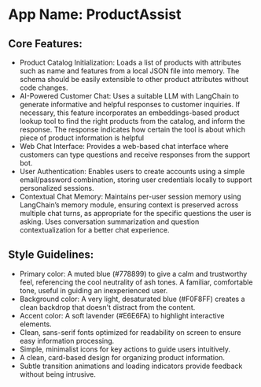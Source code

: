 # **App Name**: ProductAssist

## Core Features:

- Product Catalog Initialization: Loads a list of products with attributes such as name and features from a local JSON file into memory. The schema should be easily extensible to other product attributes without code changes.
- AI-Powered Customer Chat: Uses a suitable LLM with LangChain to generate informative and helpful responses to customer inquiries. If necessary, this feature incorporates an embeddings-based product lookup tool to find the right products from the catalog, and inform the response. The response indicates how certain the tool is about which piece of product information is helpful
- Web Chat Interface: Provides a web-based chat interface where customers can type questions and receive responses from the support bot.
- User Authentication: Enables users to create accounts using a simple email/password combination, storing user credentials locally to support personalized sessions.
- Contextual Chat Memory: Maintains per-user session memory using LangChain’s memory module, ensuring context is preserved across multiple chat turns, as appropriate for the specific questions the user is asking. Uses conversation summarization and question contextualization for a better chat experience.

## Style Guidelines:

- Primary color: A muted blue (#778899) to give a calm and trustworthy feel, referencing the cool neutrality of ash tones. A familiar, comfortable tone, useful in guiding an inexperienced user.
- Background color: A very light, desaturated blue (#F0F8FF) creates a clean backdrop that doesn't distract from the content.
- Accent color: A soft lavender (#E6E6FA) to highlight interactive elements.
- Clean, sans-serif fonts optimized for readability on screen to ensure easy information processing.
- Simple, minimalist icons for key actions to guide users intuitively.
- A clean, card-based design for organizing product information.
- Subtle transition animations and loading indicators provide feedback without being intrusive.
